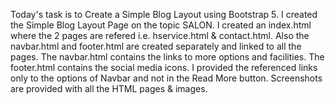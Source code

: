 Today's task is to Create a Simple Blog Layout using Bootstrap 5.
I created the Simple Blog Layout Page on the topic SALON.
I created an index.html where the 2 pages are refered i.e. hservice.html & contact.html.
Also the navbar.html and footer.html are created separately and linked to all the pages.
The navbar.html contains the links to more options and facilities.
The footer.html contains the social media icons.
I provided the referenced links only to the options of Navbar and not in the Read More button.
Screenshots are provided with all the HTML pages & images.
